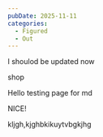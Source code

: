 ```yaml
---
pubDate: 2025-11-11
categories:
  - Figured
  - Out
---
```



I shoulod be updated now

shop

Hello testing page for md


NICE!


kljgh,kjghbkikuytvbgkjhg
